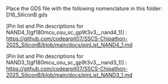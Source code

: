 Place the GDS file with the following nomenclature in this folder: D16_SiliconB.gds

[Pin list and Pin descriptions for NAND4_1(gf180mcu_osu_sc_gp9t3v3__nand4_1)] : https://github.com/codearpit07/SSCS-Chipathon-2025_SiliconB/blob/main/docs/pinList_NAND4_1.md

[Pin list and Pin descriptions for NAND3_1(gf180mcu_osu_sc_gp9t3v3__nand3_1)] : https://github.com/codearpit07/SSCS-Chipathon-2025_SiliconB/blob/main/docs/pinList_NAND3_1.md
